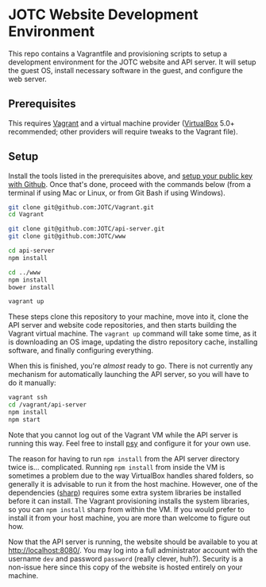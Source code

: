 # JOTC Website Development Environment

This repo contains a Vagrantfile and provisioning scripts to setup a development environment for the JOTC website and API server.  It will setup the guest OS, install necessary software in the guest, and configure the web server.

## Prerequisites

This requires [Vagrant](https://www.vagrantup.com/) and a virtual machine provider ([VirtualBox](https://virtualbox.org/) 5.0+ recommended; other providers will require tweaks to the Vagrant file).

## Setup

Install the tools listed in the prerequisites above, and [setup your public key with Github](https://help.github.com/articles/generating-ssh-keys/).  Once that's done, proceed with the commands below (from a terminal if using Mac or Linux, or from Git Bash if using Windows).

```bash
git clone git@github.com:JOTC/Vagrant.git
cd Vagrant

git clone git@github.com:JOTC/api-server.git
git clone git@github.com:JOTC/www

cd api-server
npm install

cd ../www
npm install
bower install

vagrant up
```

These steps clone this repository to your machine, move into it, clone the API server and website code repositories, and then starts building the Vagrant virtual machine.  The `vagrant up` command will take some time, as it is downloading an OS image, updating the distro repository cache, installing software, and finally configuring everything.

When this is finished, you're *almost* ready to go.  There is not currently any mechanism for automatically launching the API server, so you will have to do it manually:

```bash
vagrant ssh
cd /vagrant/api-server
npm install
npm start
```

Note that you cannot log out of the Vagrant VM while the API server is running this way.  Feel free to install [psy](https://github.com/substack/psy) and configure it for your own use.

The reason for having to run `npm install` from the API server directory twice is...  complicated.  Running `npm install` from inside the VM is sometimes a problem due to the way VirtualBox handles shared folders, so generally it is advisable to run it from the host machine.  However, one of the dependencies ([sharp](https://github.com/lovell/sharp)) requires some extra system libraries be installed before it can install.  The Vagrant provisioning installs the system libraries, so you can `npm install` sharp from within the VM.  If you would prefer to install it from your host machine, you are more than welcome to figure out how.

Now that the API server is running, the website should be available to you at [http://localhost:8080/](http://localhost:8080/).  You may log into a full administrator account with the username `dev` and password `password` (really clever, huh?).  Security is a non-issue here since this copy of the website is hosted entirely on your machine.